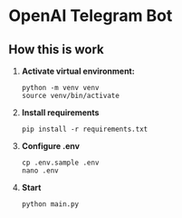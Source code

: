 # OpenAI Telegram Bot

## How this is work

1. **Activate virtual environment:**
   ```
   python -m venv venv
   source venv/bin/activate
   ```
2. **Install requirements**
   ```
   pip install -r requirements.txt
   ```
3. **Configure .env**
   ```
   cp .env.sample .env
   nano .env
   ```
4. **Start**
   ```
   python main.py
   ```